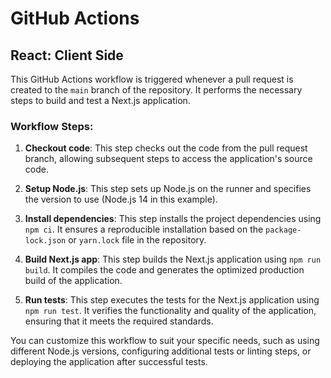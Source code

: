 # GitHub Actions

## React: Client Side

This GitHub Actions workflow is triggered whenever a pull request is created to the `main` branch of the repository. It performs the necessary steps to build and test a Next.js application.

### Workflow Steps:

1. **Checkout code**: This step checks out the code from the pull request branch, allowing subsequent steps to access the application's source code.

2. **Setup Node.js**: This step sets up Node.js on the runner and specifies the version to use (Node.js 14 in this example).

3. **Install dependencies**: This step installs the project dependencies using `npm ci`. It ensures a reproducible installation based on the `package-lock.json` or `yarn.lock` file in the repository.

4. **Build Next.js app**: This step builds the Next.js application using `npm run build`. It compiles the code and generates the optimized production build of the application.

5. **Run tests**: This step executes the tests for the Next.js application using `npm run test`. It verifies the functionality and quality of the application, ensuring that it meets the required standards.

You can customize this workflow to suit your specific needs, such as using different Node.js versions, configuring additional tests or linting steps, or deploying the application after successful tests.
